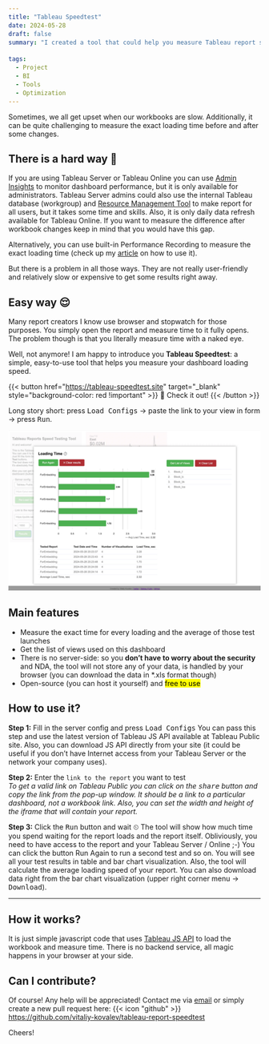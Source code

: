 ```yaml
---
title: "Tableau Speedtest"
date: 2024-05-28
draft: false
summary: "I created a tool that could help you measure Tableau report speed"

tags: 
  - Project
  - BI
  - Tools
  - Optimization
---
```

Sometimes, we all get upset when our workbooks are slow. Additionally, it can be quite challenging to measure the exact loading time before and after some changes.

## There is a hard way 😬
If you are using Tableau Server or Tableau Online you can use [Admin Insights](https://help.tableau.com/current/online/en-us/adminview_insights.htm#explore-the-data-sources) to monitor dashboard performance, but it is only available for administrators. Tableau Server admins could also use the internal Tableau database (workgroup) and [Resource Management Tool](https://help.tableau.com/current/server/en-us/rmt-intro.htm) to make report for all users, but it takes some time and skills. Also, it is only daily data refresh available for Tableau Online. If you want to measure the difference after workbook changes keep in mind that you would have this gap.

Alternatively, you can use built-in Performance Recording to measure the exact loading time (check up my [article](https://medium.com/@vitaliy.kovalev/how-to-make-tableau-reports-faster-using-tableau-log-viewer-and-other-tools-fedee4a948e5) on how to use it).

But there is a problem in all those ways. They are not really user-friendly and relatively slow or expensive to get some results right away.

## Easy way 😌
Many report creators I know use browser and stopwatch for those purposes. You simply open the report and measure time to it fully opens. The problem though is that you literally measure time with a naked eye.

Well, not anymore! I am happy to introduce you **Tableau Speedtest**: a simple, easy-to-use tool that helps you measure your dashboard loading speed.

{{< button href="https://tableau-speedtest.site" target="_blank" style="background-color: red !important" >}}
🚀 Check it out!
{{< /button >}}

Long story short: press <kbd>Load Configs</kbd> → paste the link to your view in form → press <kbd>Run</kbd>.

![interface.png](interface.png)

## Main features
- Measure the exact time for every loading and the average of those test launches
- Get the list of views used on this dashboard
- There is no server-side: so you **don’t have to worry about the security** and NDA, the tool will not store any of your data, is handled by your browser (you can download the data in *.xls format though)
- Open-source (you can host it yourself) and <mark>free to use</mark>

## How to use it?

**Step 1:** Fill in the server config and press <kbd>Load Configs</kbd>
You can pass this step and use the latest version of Tableau JS API available at Tableau Public site. Also, you can download JS API directly from your site (it could be useful if you don’t have Internet access from your Tableau Server or the network your company uses).

**Step 2:** Enter the `link to the report` you want to test<br>
_To get a valid link on Tableau Public you can click on the <kbd>share</kbd> button and copy the link from the pop-up window. It should be a link to a particular dashboard, not a workbook link. Also, you can set the width and height of the iframe that will contain your report._

**Step 3:** Click the <kbd>Run</kbd> button and wait ⏲
The tool will show how much time you spend waiting for the report loads and the report itself. Obliviously, you need to have access to the report and your Tableau Server / Online ;-) You can click the button Run Again to run a second test and so on. You will see all your test results in table and bar chart visualization. Also, the tool will calculate the average loading speed of your report. You can also download data right from the bar chart visualization (upper right corner menu → <kbd>Download</kbd>).

---

## How it works?
It is just simple javascript code that uses [Tableau JS API](https://help.tableau.com/current/api/js_api/en-us/JavaScriptAPI/js_api.htm) to load the workbook and measure time. There is no backend service, all magic happens in your browser at your side.

## Can I contribute?
Of course! Any help will be appreciated! Contact me via [email](mailto:vitaliy.kovalev.36@gmail.com) or simply create a new pull request here: {{< icon "github" >}} https://github.com/vitaliy-kovalev/tableau-report-speedtest

Cheers!